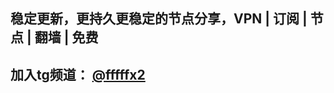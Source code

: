 稳定更新，更持久更稳定的节点分享，VPN | 订阅 | 节点 | 翻墙 | 免费
------------------------------------------------------------

加入tg频道： [@fffffx2](https://t.me/fffffx2)
-------------------------------------------------------------------------------------------------

